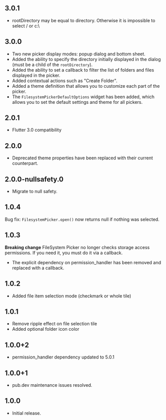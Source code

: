 ## 3.0.1

* rootDirectory may be equal to directory. Otherwise it is impossible to select / or c:\

## 3.0.0

* Two new picker display modes: popup dialog and bottom sheet.
* Added the ability to specify the directory initially displayed in the dialog (must be a child of the `rootDirectory`).
* Added the ability to set a callback to filter the list of folders and files displayed in the picker.
* Added contextual actions such as "Create Folder".
* Added a theme definition that allows you to customize each part of the picker.
* The `FilesystemPickerDefaultOptions` widget has been added, which allows you to set the default settings and theme for all pickers.

## 2.0.1

* Flutter 3.0 compatibility

## 2.0.0

* Deprecated theme properties have been replaced with their current counterpart.

## 2.0.0-nullsafety.0

* Migrate to null safety.

## 1.0.4

Bug fix: `FilesystemPicker.open()` now returns null if nothing was selected.

## 1.0.3

**Breaking change**
FileSystem Picker no longer checks storage access permissions. If you need it, you must do it via a callback.

* The explicit dependency on permission_handler has been removed and replaced with a callback.

## 1.0.2

* Added file item selection mode (checkmark or whole tile)

## 1.0.1

* Remove ripple effect on file selection tile
* Added optional folder icon color

## 1.0.0+2

* permission_handler dependency updated to 5.0.1

## 1.0.0+1

* pub.dev maintenance issues resolved.

## 1.0.0

* Initial release.
